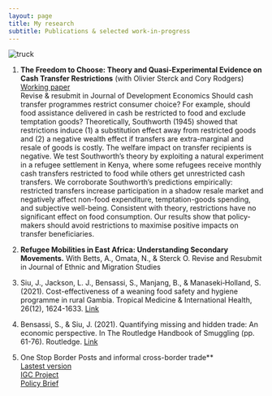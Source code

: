 ```yaml
---
layout: page
title: My research
subtitle: Publications & selected work-in-progress
---
```


![truck](/img/grains_truck_2.jpg)

1. **The Freedom to Choose: Theory and Quasi-Experimental Evidence on Cash Transfer Restrictions** (with Olivier Sterck and Cory Rodgers) <br/>
[Working paper](https://ideas.repec.org/p/csa/wpaper/2021-14.html) <br/>
Revise & resubmit in Journal of Development Economics
Should cash transfer programmes restrict consumer choice? For example, should food assistance delivered in cash be restricted to food and exclude temptation goods? Theoretically, Southworth (1945) showed that restrictions induce (1) a substitution effect away from restricted goods and (2) a negative wealth effect if transfers are extra-marginal and resale of goods is costly. The welfare impact on transfer recipients is negative. We test Southworth’s theory by exploiting a natural experiment in a refugee settlement in Kenya, where some refugees receive monthly cash transfers restricted to food while others get unrestricted cash transfers. We corroborate Southworth’s predictions empirically: restricted transfers increase participation in a shadow resale market and negatively affect non-food expenditure, temptation-goods spending, and subjective well-being. Consistent with theory, restrictions have no significant effect on food consumption. Our results show that policy-makers should avoid restrictions to maximise positive impacts on transfer beneficiaries.  <br/>

2. **Refugee Mobilities in East Africa: Understanding Secondary Movements.** 
With Betts, A., Omata, N., & Sterck O.
Revise and Resubmit in Journal of Ethnic and Migration Studies <br/>

3. Siu, J., Jackson, L. J., Bensassi, S., Manjang, B., & Manaseki‐Holland, S. (2021). Cost-effectiveness of a weaning food safety and hygiene programme in rural Gambia. Tropical Medicine & International Health, 26(12), 1624-1633.
[Link](https://onlinelibrary.wiley.com/doi/abs/10.1111/tmi.13691) <br/>

4. Bensassi, S., & Siu, J. (2021). Quantifying missing and hidden trade: An economic perspective. In The Routledge Handbook of
Smuggling (pp. 61-76). Routledge. 
[Link](https://www.taylorfrancis.com/chapters/oa-edit/10.4324/9781003043645-5/quantifying-missing-hidden-trade-sami-bensassi-jade-siu) <br/>

5. One Stop Border Posts and informal cross-border trade**<br/>
      [Lastest version](https://ideas.repec.org/p/bir/birmec/20-08.html) <br/>
      [IGC Project](https://www.theigc.org/project/trade-facilitation-and-informal-cross-border-trade/) <br/>
      [Policy Brief](https://www.theigc.org/wp-content/uploads/2020/01/Siu-2019-policy-brief.pdf) <br/>   
<br/>

